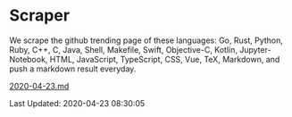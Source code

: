 # Scraper

We scrape the github trending page of these languages: Go, Rust, Python, Ruby, C++, C, Java, Shell, Makefile, Swift, Objective-C, Kotlin, Jupyter-Notebook, HTML, JavaScript, TypeScript, CSS, Vue, TeX, Markdown, and push a markdown result everyday.

[2020-04-23.md](https://github.com/yangwenmai/Scraper/blob/master/2020-04-23.md)

Last Updated: 2020-04-23 08:30:05